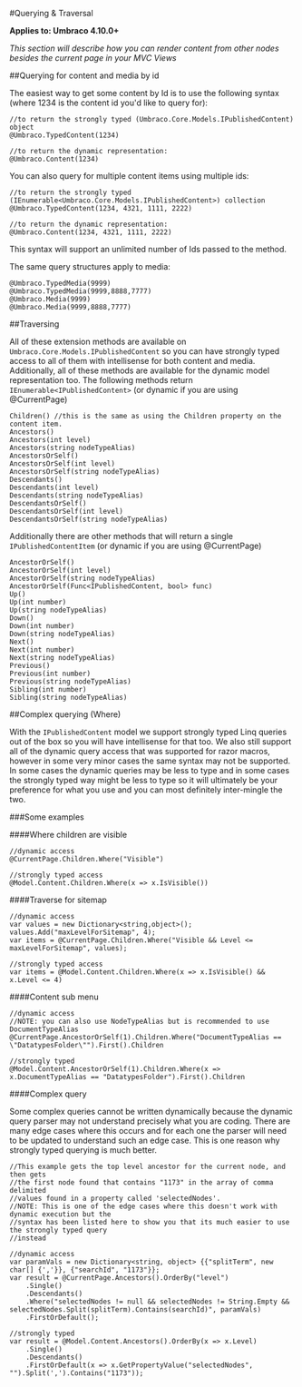 #Querying & Traversal

**Applies to: Umbraco 4.10.0+**

_This section will describe how you can render content from other nodes besides the current page in your MVC Views_

##Querying for content and media by id

The easiest way to get some content by Id is to use the following syntax (where 1234 is the content id you'd like to query for):
	
	//to return the strongly typed (Umbraco.Core.Models.IPublishedContent) object
	@Umbraco.TypedContent(1234)

	//to return the dynamic representation:	
	@Umbraco.Content(1234) 	

You can also query for multiple content items using multiple ids:

	//to return the strongly typed (IEnumerable<Umbraco.Core.Models.IPublishedContent>) collection
	@Umbraco.TypedContent(1234, 4321, 1111, 2222)

	//to return the dynamic representation:	
	@Umbraco.Content(1234, 4321, 1111, 2222)

This syntax will support an unlimited number of Ids passed to the method. 

The same query structures apply to media:

	@Umbraco.TypedMedia(9999)
	@Umbraco.TypedMedia(9999,8888,7777)
	@Umbraco.Media(9999)
	@Umbraco.Media(9999,8888,7777)	


##Traversing

All of these extension methods are available on `Umbraco.Core.Models.IPublishedContent` so you can have strongly typed access to all of them with intellisense for both content and media. Additionally, all of these methods are available for the dynamic model representation too. The following methods return `IEnumerable<IPublishedContent>` (or dynamic if you are using @CurrentPage)

	Children() //this is the same as using the Children property on the content item.
	Ancestors()
	Ancestors(int level)
	Ancestors(string nodeTypeAlias)
	AncestorsOrSelf()
	AncestorsOrSelf(int level)
	AncestorsOrSelf(string nodeTypeAlias)
	Descendants()
	Descendants(int level)
	Descendants(string nodeTypeAlias)
	DescendantsOrSelf()
	DescendantsOrSelf(int level)
	DescendantsOrSelf(string nodeTypeAlias)
	

Additionally there are other methods that will return a single `IPublishedContentItem` (or dynamic if you are using @CurrentPage) 

	AncestorOrSelf()
	AncestorOrSelf(int level)
	AncestorOrSelf(string nodeTypeAlias)
	AncestorOrSelf(Func<IPublishedContent, bool> func)
	Up()
	Up(int number)
	Up(string nodeTypeAlias)
	Down()
	Down(int number)
	Down(string nodeTypeAlias)
	Next()
	Next(int number)
	Next(string nodeTypeAlias)
	Previous()
	Previous(int number)
	Previous(string nodeTypeAlias)
	Sibling(int number)
	Sibling(string nodeTypeAlias)

##Complex querying (Where)

With the `IPublishedContent` model we support strongly typed Linq queries out of the box so you will have intellisense for that too. We also still support all of the dynamic query access that was supported for razor macros, however in some very minor cases the same syntax may not be supported. In some cases the dynamic queries may be less to type and in some cases the strongly typed way might be less to type so it will ultimately be your preference for what you use and you can most definitely inter-mingle the two.

###Some examples

####Where children are visible

	//dynamic access
	@CurrentPage.Children.Where("Visible")
	
	//strongly typed access
	@Model.Content.Children.Where(x => x.IsVisible())

####Traverse for sitemap

	//dynamic access
	var values = new Dictionary<string,object>();
	values.Add("maxLevelForSitemap", 4);
	var items = @CurrentPage.Children.Where("Visible && Level <= maxLevelForSitemap", values);

	//strongly typed access
	var items = @Model.Content.Children.Where(x => x.IsVisible() && x.Level <= 4)

####Content sub menu

	//dynamic access
	//NOTE: you can also use NodeTypeAlias but is recommended to use DocumentTypeAlias
	@CurrentPage.AncestorOrSelf(1).Children.Where("DocumentTypeAlias == \"DatatypesFolder\"").First().Children
	
	//strongly typed
	@Model.Content.AncestorOrSelf(1).Children.Where(x => x.DocumentTypeAlias == "DatatypesFolder").First().Children

####Complex query

Some complex queries cannot be written dynamically because the dynamic query parser may not understand precisely what you are coding. There are many edge cases where this occurs and for each one the parser will need to be updated to understand such an edge case. This is one reason why strongly typed querying is much better.

	//This example gets the top level ancestor for the current node, and then gets 
	//the first node found that contains "1173" in the array of comma delimited 
	//values found in a property called 'selectedNodes'.
	//NOTE: This is one of the edge cases where this doesn't work with dynamic execution but the 
	//syntax has been listed here to show you that its much easier to use the strongly typed query 
	//instead

	//dynamic access
	var paramVals = new Dictionary<string, object> {{"splitTerm", new char[] {','}}, {"searchId", "1173"}};
	var result = @CurrentPage.Ancestors().OrderBy("level")
		.Single()
		.Descendants()
		.Where("selectedNodes != null && selectedNodes != String.Empty && selectedNodes.Split(splitTerm).Contains(searchId)", paramVals)
		.FirstOrDefault();
	
	//strongly typed
	var result = @Model.Content.Ancestors().OrderBy(x => x.Level)
		.Single()
		.Descendants()
		.FirstOrDefault(x => x.GetPropertyValue("selectedNodes", "").Split(',').Contains("1173"));